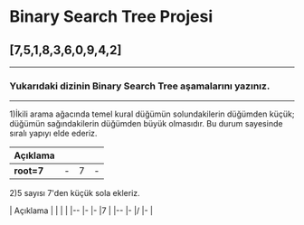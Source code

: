 # Binary Search Tree Projesi

## [7,5,1,8,3,6,0,9,4,2] 
---
### Yukarıdaki dizinin Binary Search Tree aşamalarını yazınız.
---
1)İkili arama ağacında temel kural düğümün solundakilerin düğümden küçük; düğümün sağındakilerin düğümden büyük olmasıdır. Bu durum sayesinde sıralı yapıyı elde ederiz.

|   Açıklama    |  |  |  |
|--             |- |- |- |
|**root=7**     |- |7 |- |

2)5 sayısı 7'den küçük sola ekleriz.

|   Açıklama    |  |  |  |
|--             |- |- |7 |
|--             |- |/ |- |